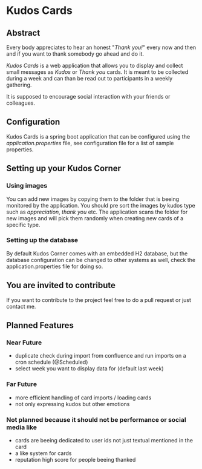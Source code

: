 # Kudos Cards

## Abstract
Every body appreciates to hear an honest "*Thank you!*" every now and then and if you want to thank somebody go ahead and do it.

*Kudos Cards* is a web application that allows you to display and collect small messages as *Kudos* or *Thank you* cards. 
It is meant to be collected during a week and can than be read out to participants in a weekly gathering.

It is supposed to encourage social interaction with your friends or colleagues.

## Configuration
Kudos Cards is a spring boot application that can be configured using the *application.properties* file, see configuration file for a list of sample properties.

## Setting up your Kudos Corner

### Using images
You can add new images by copying them to the folder that is beeing monitored by the application. You should pre sort the images by kudos type such as
*appreciation*, *thank you* etc. The application scans the folder for new images and will pick them randomly when creating new cards of a specific type.

### Setting up the database
By default Kudos Corner comes with an embedded H2 database, but the database configuration can be changed to other systems as well, check the application.properties file for doing so.


## You are invited to contribute
If you want to contribute to the project feel free to do a pull request or just contact me.

## Planned Features
### Near Future
- duplicate check during import from confluence and run imports on a cron schedule (@Scheduled)
- select week you want to display data for (default last week)

### Far Future
- more efficient handling of card imports / loading cards
- not only expressing kudos but other emotions

### Not planned because it should not be performance or social media like
- cards are beeing dedicated to user ids not just textual mentioned in the card
- a like system for cards
- reputation high score for people beeing thanked


 


  